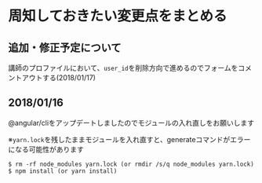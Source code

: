 # 周知しておきたい変更点をまとめる

## 追加・修正予定について
講師のプロファイルにおいて、`user_id`を削除方向で進めるのでフォームをコメントアウトする(2018/01/17)

## 2018/01/16
@angular/cliをアップデートしましたのでモジュールの入れ直しをお願いします

※`yarn.lock`を残したままモジュールを入れ直すと、generateコマンドがエラーになる可能性があります
```
$ rm -rf node_modules yarn.lock (or rmdir /s/q node_modules yarn.lock)
$ npm install (or yarn install)
```

